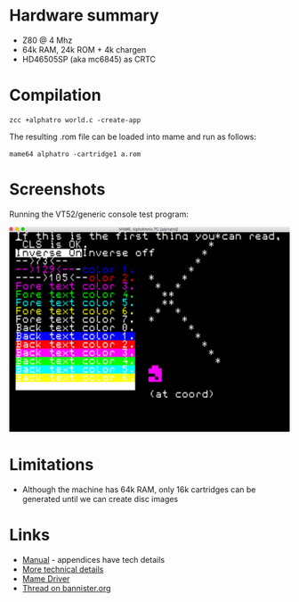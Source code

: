 # Hardware summary

* Z80 @ 4 Mhz
* 64k RAM, 24k ROM + 4k chargen
* HD46505SP (aka mc6845) as CRTC

# Compilation

    zcc +alphatro world.c -create-app

The resulting .rom file can be loaded into mame and run as follows:

    mame64 alphatro -cartridge1 a.rom

# Screenshots

Running the VT52/generic console test program:

![](images/platform/alphatro_ansivt.png)


# Limitations

* Although the machine has 64k RAM, only 16k cartridges can be generated until we can create disc images

# Links

* [Manual](http://www.retroarchive.org/hardware/Royal/royal_alphatronic_manual.pdf) - appendices have tech details
* [More technical details](http://81.105.120.101/alphatronic/)
* [Mame Driver](https://github.com/mamedev/mame/blob/master/src/mame/drivers/alphatro.cpp)
* [Thread on bannister.org](https://forums.bannister.org/ubbthreads.php?ubb=showflat&Number=75540&page=1)